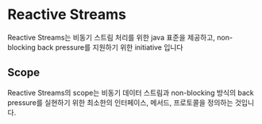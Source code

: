 # Reactive Streams
Reactive Streams는 비동기 스트림 처리를 위한 java 표준을 제공하고, non-blocking back pressure를 지원하기 위한 initiative 입니다

## Scope
Reactive Streams의 scope는 비동기 데이터 스트림과 non-blocking 방식의 back pressure를 실현하기 위한 최소한의 인터페이스, 메서드, 프로토콜을 정의하는 것입니다.  

